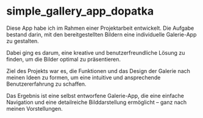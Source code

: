 # simple_gallery_app_dopatka

Diese App habe ich im Rahmen einer Projektarbeit entwickelt.
Die Aufgabe bestand darin, mit den bereitgestellten Bildern eine individuelle Galerie-App zu gestalten.

Dabei ging es darum, eine kreative und benutzerfreundliche Lösung zu finden, um die Bilder optimal zu präsentieren.

Ziel des Projekts war es, die Funktionen und das Design der Galerie nach meinen Ideen zu formen,
um eine intuitive und ansprechende Benutzererfahrung zu schaffen.

Das Ergebnis ist eine selbst entworfene Galerie-App,
die eine einfache Navigation und eine detailreiche Bilddarstellung ermöglicht – ganz nach meinen Vorstellungen.
